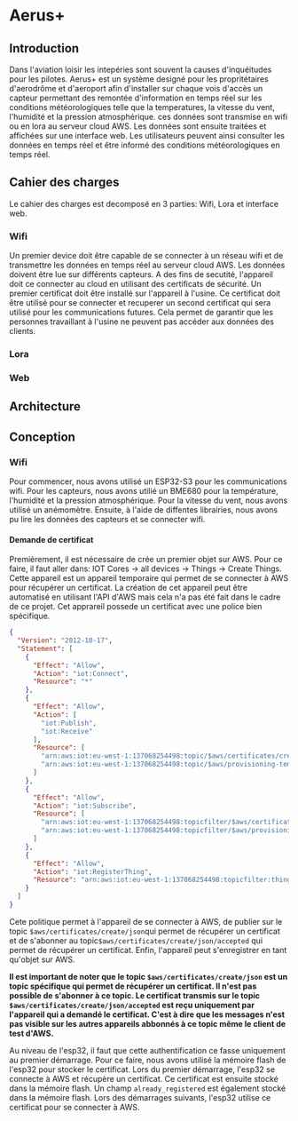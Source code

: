 # Aerus+
## Introduction
Dans l'aviation loisir les intepéries sont souvent la causes d'inquéitudes pour les pilotes. Aerus+ est un système designé pour les propritétaires d'aerodrôme et d'aeroport afin d'installer sur chaque vois d'accès un capteur permettant des remontée d'information en temps réel sur les conditions météorologiques telle que la temperatures, la vitesse du vent, l'humidité et la pression atmosphérique.
ces données sont transmise en wifi ou en lora au serveur cloud AWS. Les données sont ensuite traitées et affichées sur une interface web. Les utilisateurs peuvent ainsi consulter les données en temps réel et être informé des conditions météorologiques en temps réel. 
## Cahier des charges
Le cahier des charges est decomposé en 3 parties: Wifi, Lora et interface web.
### Wifi
Un premier device doit être capable de se connecter à un réseau wifi et de transmettre les données en temps réel au serveur cloud AWS. Les données doivent être lue sur différents capteurs.
A des fins de secutité, l'appareil doit ce connecter au cloud en utilisant des certificats de sécurité. Un premier certificat doit être installé sur l'appareil à l'usine. Ce certificat doit être utilisé pour se connecter et recuperer un second certificat qui sera utilisé pour les communications futures.
Cela permet de garantir que les personnes travaillant à l'usine ne peuvent pas accéder aux données des clients.
### Lora

### Web

## Architecture

## Conception
### Wifi
Pour commencer, nous avons utilisé un ESP32-S3 pour les communications wifi. Pour les capteurs, nous avons utilié un BME680 pour la température, l'humidité et la pression atmosphérique. Pour la vitesse du vent, nous avons utilisé un anémomètre.
Ensuite, à l'aide de diffentes librairies, nous avons pu lire les données des capteurs et se connecter wifi.
#### Demande de certificat
Premièrement, il est nécessaire de crée un premier objet sur AWS. Pour ce faire, il faut aller dans: IOT Cores -> all devices -> Things -> Create Things. Cette appareil est un appareil temporaire qui permet de se connecter à AWS pour récupérer un certificat. La création de cet appareil peut être automatisé en utilisant l'API d'AWS mais cela n'a pas été fait dans le cadre de ce projet. Cet apprareil possede un certificat avec une police bien spécifique.
```json
{
  "Version": "2012-10-17",
  "Statement": [
    {
      "Effect": "Allow",
      "Action": "iot:Connect",
      "Resource": "*"
    },
    {
      "Effect": "Allow",
      "Action": [
        "iot:Publish",
        "iot:Receive"
      ],
      "Resource": [
        "arn:aws:iot:eu-west-1:137068254498:topic/$aws/certificates/create/*",
        "arn:aws:iot:eu-west-1:137068254498:topic/$aws/provisioning-templates/ma_iot_template/provision/*"
      ]
    },
    {
      "Effect": "Allow",
      "Action": "iot:Subscribe",
      "Resource": [
        "arn:aws:iot:eu-west-1:137068254498:topicfilter/$aws/certificates/create/*",
        "arn:aws:iot:eu-west-1:137068254498:topicfilter/$aws/provisioning-templates/ma_iot_template/provision/*"
      ]
    },
    {
      "Effect": "Allow",
      "Action": "iot:RegisterThing",
      "Resource": "arn:aws:iot:eu-west-1:137068254498:topicfilter:thing/${iot:Connection.Thing.ThingName}"
    }
  ]
}
```
Cete politique permet à l'appareil de se connecter à AWS, de publier sur le topic `$aws/certificates/create/json`qui permet de récupérer un certificat et de s'abonner au topic`$aws/certificates/create/json/accepted` qui permet de récupérer un certificat. Enfin, l'appareil peut s'enregistrer en tant qu'objet sur AWS. 

**Il est important de noter que le topic `$aws/certificates/create/json` est un topic spécifique qui permet de récupérer un certificat. Il n'est pas possible de s'abonner à ce topic. Le certificat transmis sur le topic `$aws/certificates/create/json/accepted` est reçu uniquement par l'appareil qui a demandé le certificat. C'est à dire que les messages n'est pas visible sur les autres appareils abbonnés à ce topic même le client de test d'AWS.**



Au niveau de l'esp32, il faut que cette authentification ce fasse uniquement au premier démarrage. Pour ce faire, nous avons utilisé la mémoire flash de l'esp32 pour stocker le certificat. Lors du premier démarrage, l'esp32 se connecte à AWS et récupère un certificat. Ce certificat est ensuite stocké dans la mémoire flash. Un champ `already_registered` est également stocké dans la mémoire flash.
Lors des démarrages suivants, l'esp32 utilise ce certificat pour se connecter à AWS.







